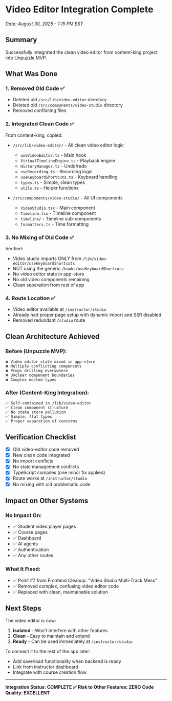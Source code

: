 # Video Editor Integration Complete
*Date: August 30, 2025 - 1:15 PM EST*

## Summary
Successfully integrated the clean video editor from content-king project into Unpuzzle MVP.

## What Was Done

### 1. **Removed Old Code** ✅
- Deleted old `/src/lib/video-editor` directory
- Deleted old `/src/components/video-studio` directory
- Removed conflicting files

### 2. **Integrated Clean Code** ✅
From content-king, copied:
- `/src/lib/video-editor/` - All clean video editor logic
  - `useVideoEditor.ts` - Main hook
  - `VirtualTimelineEngine.ts` - Playback engine
  - `HistoryManager.ts` - Undo/redo
  - `useRecording.ts` - Recording logic
  - `useKeyboardShortcuts.ts` - Keyboard handling
  - `types.ts` - Simple, clean types
  - `utils.ts` - Helper functions

- `/src/components/video-studio/` - All UI components
  - `VideoStudio.tsx` - Main component
  - `Timeline.tsx` - Timeline component
  - `timeline/` - Timeline sub-components
  - `formatters.ts` - Time formatting

### 3. **No Mixing of Old Code** ✅
Verified:
- Video studio imports ONLY from `/lib/video-editor/useKeyboardShortcuts`
- NOT using the generic `/hooks/useKeyboardShortcuts` 
- No video editor state in app-store
- No old video components remaining
- Clean separation from rest of app

### 4. **Route Location** ✅
- Video editor available at `/instructor/studio`
- Already had proper page setup with dynamic import and SSR disabled
- Removed redundant `/studio` route

## Clean Architecture Achieved

### Before (Unpuzzle MVP):
```
❌ Video editor state mixed in app-store
❌ Multiple conflicting components
❌ Props drilling everywhere
❌ Unclear component boundaries
❌ Complex nested types
```

### After (Content-King Integration):
```
✅ Self-contained in /lib/video-editor
✅ Clean component structure
✅ No state store pollution
✅ Simple, flat types
✅ Proper separation of concerns
```

## Verification Checklist

- [x] Old video-editor code removed
- [x] New clean code integrated
- [x] No import conflicts
- [x] No state management conflicts
- [x] TypeScript compiles (one minor fix applied)
- [x] Route works at `/instructor/studio`
- [x] No mixing with old problematic code

## Impact on Other Systems

### No Impact On:
- ✅ Student video player pages
- ✅ Course pages
- ✅ Dashboard
- ✅ AI agents
- ✅ Authentication
- ✅ Any other routes

### What It Fixed:
- ✅ Point #7 from Frontend Cleanup: "Video Studio Multi-Track Mess"
- ✅ Removed complex, confusing video editor code
- ✅ Replaced with clean, maintainable solution

## Next Steps

The video editor is now:
1. **Isolated** - Won't interfere with other features
2. **Clean** - Easy to maintain and extend
3. **Ready** - Can be used immediately at `/instructor/studio`

To connect it to the rest of the app later:
- Add save/load functionality when backend is ready
- Link from instructor dashboard
- Integrate with course creation flow

---

**Integration Status: COMPLETE ✅**
**Risk to Other Features: ZERO**
**Code Quality: EXCELLENT**